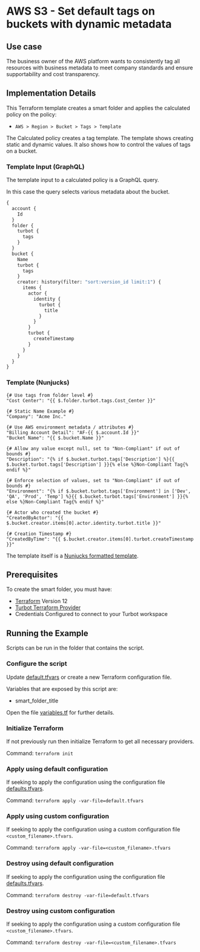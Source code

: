 # AWS S3 - Set default tags on buckets with dynamic metadata

## Use case

The business owner of the AWS platform wants to consistently tag all resources with business metadata to meet company
standards and ensure supportability and cost transparency.

## Implementation Details

This Terraform template creates a smart folder and applies the calculated policy on the policy:

- `AWS > Region > Bucket > Tags > Template`

The Calculated policy creates a tag template.
The template shows creating static and dynamic values.
It also shows how to control the values of tags on a bucket.

### Template Input (GraphQL)

The template input to a calculated policy is a GraphQL query.

In this case the query selects various metadata about the bucket.

```graphql
{
  account {
    Id
  }
  folder {
    turbot {
      tags
    }
  }
  bucket {
    Name
    turbot {
      tags
    }
    creator: history(filter: "sort:version_id limit:1") {
      items {
        actor {
          identity {
            turbot {
              title
            }
          }
        }
        turbot {
          createTimestamp
        }
      }
    }
  }
}
```

### Template (Nunjucks)

```nunjucks
{# Use tags from folder level #}
"Cost Center": "{{ $.folder.turbot.tags.Cost_Center }}"

{# Static Name Example #}
"Company": "Acme Inc."

{# Use AWS environment metadata / attributes #}
"Billing Account Detail": "AF-{{ $.account.Id }}"
"Bucket Name": "{{ $.bucket.Name }}"

{# Allow any value except null, set to "Non-Compliant" if out of bounds #}
"Description": "{% if $.bucket.turbot.tags['Description'] %}{{ $.bucket.turbot.tags['Description'] }}{% else %}Non-Compliant Tag{% endif %}"

{# Enforce selection of values, set to "Non-Compliant" if out of bounds #}
"Environment": "{% if $.bucket.turbot.tags['Environment'] in ['Dev', 'QA', 'Prod', 'Temp'] %}{{ $.bucket.turbot.tags['Environment'] }}{% else %}Non-Compliant Tag{% endif %}"

{# Actor who created the bucket #}
"CreatedByActor": "{{ $.bucket.creator.items[0].actor.identity.turbot.title }}"

{# Creation Timestamp #}
"CreatedByTime": "{{ $.bucket.creator.items[0].turbot.createTimestamp }}"
```

The template itself is a [Nunjucks formatted template](https://mozilla.github.io/nunjucks/templating.html).

## Prerequisites

To create the smart folder, you must have:

- [Terraform](https://www.terraform.io) Version 12
- [Turbot Terraform Provider](https://turbot.com/v5/docs/reference/terraform)
- Credentials Configured to connect to your Turbot workspace

## Running the Example

Scripts can be run in the folder that contains the script.

### Configure the script

Update [default.tfvars](default.tfvars) or create a new Terraform configuration file.

Variables that are exposed by this script are:

- smart_folder_title

Open the file [variables.tf](variables.tf) for further details.

### Initialize Terraform

If not previously run then initialize Terraform to get all necessary providers.

Command: `terraform init`

### Apply using default configuration

If seeking to apply the configuration using the configuration file [defaults.tfvars](defaults.tfvars).

Command: `terraform apply -var-file=default.tfvars`

### Apply using custom configuration

If seeking to apply the configuration using a custom configuration file `<custom_filename>.tfvars`.

Command: `terraform apply -var-file=<custom_filename>.tfvars`

### Destroy using default configuration

If seeking to apply the configuration using the configuration file [defaults.tfvars](defaults.tfvars).

Command: `terraform destroy -var-file=default.tfvars`

### Destroy using custom configuration

If seeking to apply the configuration using a custom configuration file `<custom_filename>.tfvars`.

Command: `terraform destroy -var-file=<custom_filename>.tfvars`
